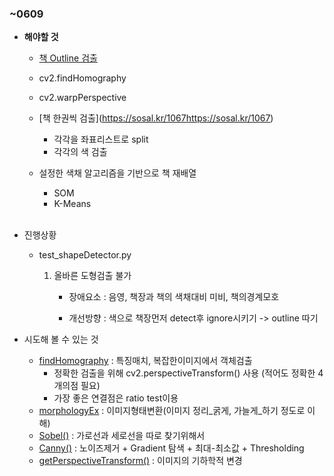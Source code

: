 ### ~0609

- **해야할 것**

  - [책 Outline 검출](<http://hk.voidcc.com/question/p-ezrgawjn-gx.html>)

  - cv2.findHomography

  - cv2.warpPerspective

  - [책 한권씩 검출](<https://sosal.kr/1067><https://sosal.kr/1067>)

    - 각각을 좌표리스트로 split
    - 각각의 색 검출

  - 설정한 색채 알고리즘을 기반으로 책 재배열

    - SOM
    - K-Means

    

    <br>

    

- 진행상황

  - test_shapeDetector.py

    1. 올바른 도형검출 불가

       - 장애요소 : 음영, 책장과 책의 색채대비 미비, 책의경계모호

       - 개선방향 : 색으로 책장먼저 detect후 ignore시키기 -> outline 따기

- 시도해 볼 수 있는 것

  - [findHomography](<https://m.blog.naver.com/PostView.nhn?blogId=dlcksgod1&logNo=221295478427&proxyReferer=https%3A%2F%2Fwww.google.com%2F>) : 특징매치, 복잡한이미지에서 객체검출
    - 정확한 검출을 위해 cv2.perspectiveTransform() 사용 (적어도 정확한 4개의점 필요)
    - 가장 좋은 연결점은 ratio test이용
  - [morphologyEx](<https://m.blog.naver.com/samsjang/220505815055>) : 이미지형태변환(이미지 정리_굵게, 가늘게_하기 정도로 이해)
  - [Sobel()]() : 가로선과 세로선을 따로 찾기위해서
  - [Canny()](<https://m.blog.naver.com/samsjang/220507996391>) : 노이즈제거 + Gradient 탐색 + 최대-최소값 + Thresholding
  - [getPerspectiveTransform()](<https://opencv-python.readthedocs.io/en/latest/doc/10.imageTransformation/imageTransformation.html>) : 이미지의 기하학적 변경